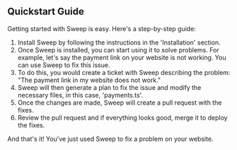 ## Quickstart Guide

Getting started with Sweep is easy. Here's a step-by-step guide:

1. Install Sweep by following the instructions in the 'Installation' section.
2. Once Sweep is installed, you can start using it to solve problems. For example, let's say the payment link on your website is not working. You can use Sweep to fix this issue.
3. To do this, you would create a ticket with Sweep describing the problem: "The payment link in my website does not work."
4. Sweep will then generate a plan to fix the issue and modify the necessary files, in this case, 'payments.ts'.
5. Once the changes are made, Sweep will create a pull request with the fixes.
6. Review the pull request and if everything looks good, merge it to deploy the fixes.

And that's it! You've just used Sweep to fix a problem on your website.

